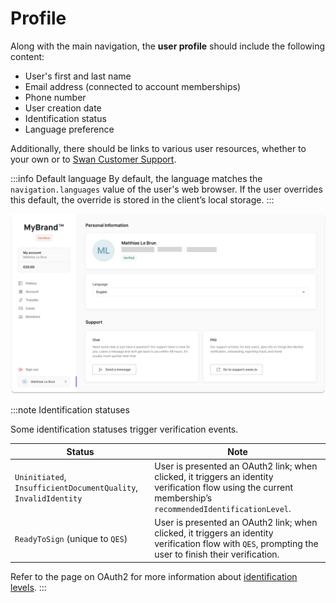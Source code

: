 # Profile

Along with the main navigation, the **user profile** should include the following content:

- User's first and last name
- Email address (connected to account memberships)
- Phone number
- User creation date
- Identification status
- Language preference

Additionally, there should be links to various user resources, whether to your own or to [Swan Customer Support](https://support.swan.io/hc).

:::info Default language
By default, the language matches the `navigation.languages` value of the user's web browser.
If the user overrides this default, the override is stored in the client’s local storage.
:::

![Screenshot of a user profile with sample content](./images/profile.png)

:::note Identification statuses

Some identification statuses trigger verification events.

| Status | Note |
| -- | -- |
| `Uninitiated`, `InsufficientDocumentQuality`, `InvalidIdentity` | User is presented an OAuth2 link; when clicked, it triggers an identity verification flow using the current membership’s `recommendedIdentificationLevel`. |
| `ReadyToSign` (unique to `QES`) | User is presented an OAuth2 link; when clicked, it triggers an identity verification flow with `QES`, prompting the user to finish their verification. |

Refer to the page on OAuth2 for more information about [identification levels](../../oauth2.md).
:::